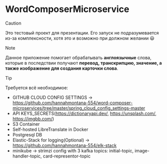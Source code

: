 # WordComposerMicroservice

> [!CAUTION]
> Это тестовый проект для презентации. Его запуск не подразумевается из-за комплексности, хотя это и возможно при должном желании 😃

> [!NOTE]  
> Данное приложение помогает обрабатывать **англоязычные** слова, которые в последствии получают **перевод, транскрипцию, значение, а также изображение для создания карточки слова**.

> [!TIP]
> Требуется всё необходимое:
> * GITHUB CLOUD CONFIG SETTINGS -> https://github.com/hannahmontana-554/word-composer-microservices/tree/master/spring_cloud_config_settings-master
> * API KEYS_SECRETS(https://dictionaryapi.dev/, https://unsplash.com/, https://imgbb.com/)
> * S3 Container
> * Self-hosted LibreTranslate in Docker
> * Postgresql DB
> * Elastic-Stack for logging(Optional) -> https://github.com/hannahmontana-554/elk-stack
> * minikube -> strimzi config with 3 kafka topics: initial-topic, image-handler-topic, card-representor-topic
